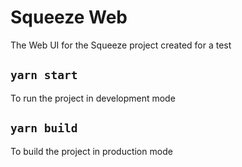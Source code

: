 # Squeeze Web

The Web UI for the Squeeze project created for a test

## `yarn start`

To run the project in development mode

## `yarn build`

To build the project in production mode
